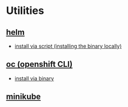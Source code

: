 # Utilities

## [helm](https://helm.sh)

- [install via script (installing the binary locally)](https://helm.sh/docs/intro/install/#from-script)

## [oc (openshift CLI)](https://docs.okd.io/4.9/welcome/index.html)

- [install via binary](https://access.redhat.com/downloads/content/290)

## [minikube](https://github.com/kubernetes/minikube)
